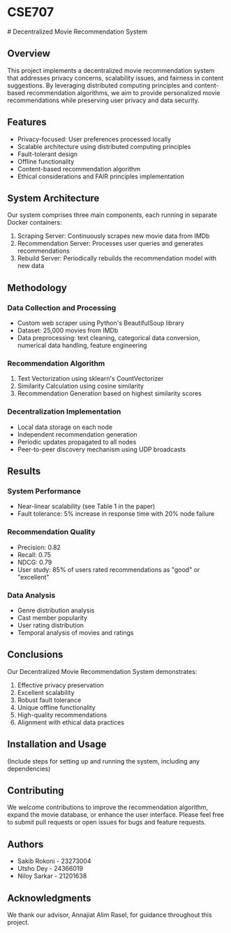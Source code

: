 # CSE707
 # Decentralized Movie Recommendation System

## Overview
This project implements a decentralized movie recommendation system that addresses privacy concerns, scalability issues, and fairness in content suggestions. By leveraging distributed computing principles and content-based recommendation algorithms, we aim to provide personalized movie recommendations while preserving user privacy and data security.

## Features
- Privacy-focused: User preferences processed locally
- Scalable architecture using distributed computing principles
- Fault-tolerant design
- Offline functionality
- Content-based recommendation algorithm
- Ethical considerations and FAIR principles implementation

## System Architecture
Our system comprises three main components, each running in separate Docker containers:
1. Scraping Server: Continuously scrapes new movie data from IMDb
2. Recommendation Server: Processes user queries and generates recommendations
3. Rebuild Server: Periodically rebuilds the recommendation model with new data

## Methodology
### Data Collection and Processing
- Custom web scraper using Python's BeautifulSoup library
- Dataset: 25,000 movies from IMDb
- Data preprocessing: text cleaning, categorical data conversion, numerical data handling, feature engineering

### Recommendation Algorithm
1. Text Vectorization using sklearn's CountVectorizer
2. Similarity Calculation using cosine similarity
3. Recommendation Generation based on highest similarity scores

### Decentralization Implementation
- Local data storage on each node
- Independent recommendation generation
- Periodic updates propagated to all nodes
- Peer-to-peer discovery mechanism using UDP broadcasts

## Results
### System Performance
- Near-linear scalability (see Table 1 in the paper)
- Fault tolerance: 5% increase in response time with 20% node failure

### Recommendation Quality
- Precision: 0.82
- Recall: 0.75
- NDCG: 0.79
- User study: 85% of users rated recommendations as "good" or "excellent"

### Data Analysis
- Genre distribution analysis
- Cast member popularity
- User rating distribution
- Temporal analysis of movies and ratings

## Conclusions
Our Decentralized Movie Recommendation System demonstrates:
1. Effective privacy preservation
2. Excellent scalability
3. Robust fault tolerance
4. Unique offline functionality
5. High-quality recommendations
6. Alignment with ethical data practices

## Installation and Usage
(Include steps for setting up and running the system, including any dependencies)

## Contributing
We welcome contributions to improve the recommendation algorithm, expand the movie database, or enhance the user interface. Please feel free to submit pull requests or open issues for bugs and feature requests.


## Authors
- Sakib Rokoni - 23273004
- Utsho Dey - 24366019
- Niloy Sarkar - 21201638

## Acknowledgments
We thank our advisor, Annajiat Alim Rasel, for guidance throughout this project.

 
